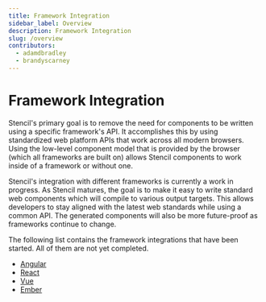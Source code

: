 ```yaml
---
title: Framework Integration
sidebar_label: Overview
description: Framework Integration
slug: /overview
contributors:
  - adamdbradley
  - brandyscarney
---
```


# Framework Integration

Stencil's primary goal is to remove the need for components to be written using a specific framework's API. It accomplishes this by using standardized web platform APIs that work across all modern browsers. Using the low-level component model that is provided by the browser (which all frameworks are built on) allows Stencil components to work inside of a framework or without one.

Stencil's integration with different frameworks is currently a work in progress. As Stencil matures, the goal is to make it easy to write standard web components which will compile to various output targets. This allows developers to stay aligned with the latest web standards while using a common API. The generated components will also be more future-proof as frameworks continue to change.

The following list contains the framework integrations that have been started. All of them are not yet completed.

- [Angular](./angular.md)
- [React](./react.md)
- [Vue](./vue.md)
- [Ember](./ember.md)
